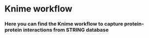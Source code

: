 # Knime workflow
### Here you can find the Knime workflow to capture protein-protein interactions from STRING database
